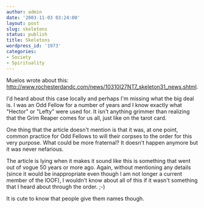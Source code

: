 ```yaml
---
author: admin
date: '2003-11-03 03:24:00'
layout: post
slug: skeletons
status: publish
title: Skeletons
wordpress_id: '1973'
categories:
- Society
- Spirituality
---
```

Muelos wrote about this: <a href="http://www.rochesterdandc.com/news/10310I27NT7_skeleton31_news.shtml">http://www.rochesterdandc.com/news/10310I27NT7_skeleton31_news.shtml</a>.

I'd heard about this case locally and perhaps I'm missing what the big deal is. I was an Odd Fellow for a number of years and I know exactly what "Hector" or "Lefty" were used for. It isn't anything grimmer than realizing that the Grim Reaper comes for us all, just like on the tarot card.

One thing that the article doesn't mention is that it was, at one point, common practice for Odd Fellows to will their corpses to the order for this very purpose. What could be more fraternal? It doesn't happen anymore but it was never nefarious.

The article is lying when it makes it sound like this is something that went out of vogue 50 years or more ago. Again, without mentioning any details (since it would be inappropriate even though I am not longer a current member of the IOOF), I wouldn't know about all of this if it wasn't something that I heard about through the order. ;-)

It is cute to know that people give them names though.
